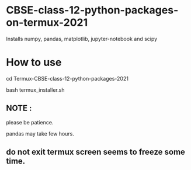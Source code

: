 # CBSE-class-12-python-packages-on-termux-2021

Installs numpy, pandas, matplotlib, jupyter-notebook and scipy

# How to use

cd Termux-CBSE-class-12-python-packages-2021

bash termux_installer.sh

## NOTE :
please be patience.

pandas may take few hours.

## do not exit termux screen seems to freeze some time.
